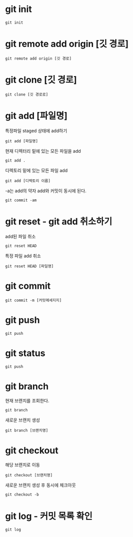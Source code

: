 # git init 
```
git init 
```
# git remote add origin [깃 경로]
```
git remote add origin [깃 경로]
```
# git clone [깃 경로]
```
git clone [깃 경로로]
```
# git add [파일명]
특정파일 staged 상태에 add하기
```
git add [파일명]
```
현재 디렉터리 밑에 있는 모든 파일을 add
```
git add .
```
디렉토리 밑에 있는 모든 파일 add
```
git add [디렉토리 이름]
```
-a는 add의 약자
add와 커밋이 동시에 된다.  
```
git commit -am
```
# git reset - git add 취소하기
add된 파일 취소
```
git reset HEAD 
```
특정 파일 add 취소
```
git reset HEAD [파일명]
```
# git commit
``` 
git commit -m [커밋메세지지]
```
# git push
```
git push
```
# git status
```
git push
```
# git branch
현재 브랜치를 조회한다.
```
git branch
```
새로운 브랜치 생성
```
git branch [브랜치명]
```

# git checkout
해당 브랜치로 이동
```
git checkout [브랜치명]
```
새로운 브랜치 생성 후 동시에 체크아웃
```
git checkout -b
```

# git log - 커밋 목록 확인
```
git log
```